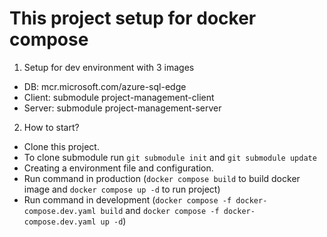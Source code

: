 # This project setup for docker compose
1. Setup for dev environment with 3 images
- DB: mcr.microsoft.com/azure-sql-edge
- Client: submodule project-management-client
- Server: submodule project-management-server

2. How to start?
- Clone this project.
- To clone submodule run `git submodule init` and `git submodule update`
- Creating a environment file and configuration.
- Run command in production (`docker compose build` to build docker image and `docker compose up -d` to run project)
- Run command in development (`docker compose -f docker-compose.dev.yaml build` and `docker compose -f docker-compose.dev.yaml up -d`)
